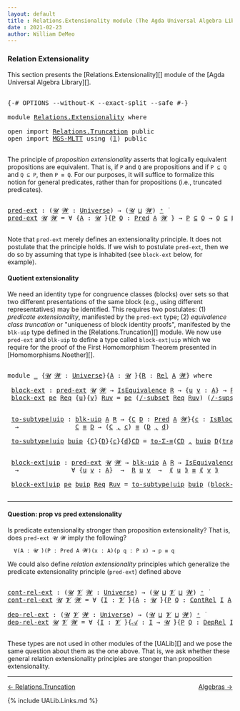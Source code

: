 ```yaml
---
layout: default
title : Relations.Extensionality module (The Agda Universal Algebra Library)
date : 2021-02-23
author: William DeMeo
---
```


### <a id="relation-extensionality">Relation Extensionality</a>

This section presents the [Relations.Extensionality][] module of the [Agda Universal Algebra Library][].

<pre class="Agda">

<a id="328" class="Symbol">{-#</a> <a id="332" class="Keyword">OPTIONS</a> <a id="340" class="Pragma">--without-K</a> <a id="352" class="Pragma">--exact-split</a> <a id="366" class="Pragma">--safe</a> <a id="373" class="Symbol">#-}</a>

<a id="378" class="Keyword">module</a> <a id="385" href="Relations.Extensionality.html" class="Module">Relations.Extensionality</a> <a id="410" class="Keyword">where</a>

<a id="417" class="Keyword">open</a> <a id="422" class="Keyword">import</a> <a id="429" href="Relations.Truncation.html" class="Module">Relations.Truncation</a> <a id="450" class="Keyword">public</a>
<a id="457" class="Keyword">open</a> <a id="462" class="Keyword">import</a> <a id="469" href="MGS-MLTT.html" class="Module">MGS-MLTT</a> <a id="478" class="Keyword">using</a> <a id="484" class="Symbol">(</a><a id="485" href="MGS-MLTT.html#408" class="Function">𝟙</a><a id="486" class="Symbol">)</a> <a id="488" class="Keyword">public</a>

</pre>

The principle of *proposition extensionality* asserts that logically equivalent propositions are equivalent.  That is, if `P` and `Q` are propositions and if `P ⊆ Q` and `Q ⊆ P`, then `P ≡ Q`. For our purposes, it will suffice to formalize this notion for general predicates, rather than for propositions (i.e., truncated predicates).

<pre class="Agda">

<a id="pred-ext"></a><a id="858" href="Relations.Extensionality.html#858" class="Function">pred-ext</a> <a id="867" class="Symbol">:</a> <a id="869" class="Symbol">(</a><a id="870" href="Relations.Extensionality.html#870" class="Bound">𝓤</a> <a id="872" href="Relations.Extensionality.html#872" class="Bound">𝓦</a> <a id="874" class="Symbol">:</a> <a id="876" href="Agda.Primitive.html#597" class="Postulate">Universe</a><a id="884" class="Symbol">)</a> <a id="886" class="Symbol">→</a> <a id="888" class="Symbol">(</a><a id="889" href="Relations.Extensionality.html#870" class="Bound">𝓤</a> <a id="891" href="Agda.Primitive.html#810" class="Primitive Operator">⊔</a> <a id="893" href="Relations.Extensionality.html#872" class="Bound">𝓦</a><a id="894" class="Symbol">)</a> <a id="896" href="Agda.Primitive.html#780" class="Primitive Operator">⁺</a> <a id="898" href="Universes.html#403" class="Function Operator">̇</a>
<a id="900" href="Relations.Extensionality.html#858" class="Function">pred-ext</a> <a id="909" href="Relations.Extensionality.html#909" class="Bound">𝓤</a> <a id="911" href="Relations.Extensionality.html#911" class="Bound">𝓦</a> <a id="913" class="Symbol">=</a> <a id="915" class="Symbol">∀</a> <a id="917" class="Symbol">{</a><a id="918" href="Relations.Extensionality.html#918" class="Bound">A</a> <a id="920" class="Symbol">:</a> <a id="922" href="Relations.Extensionality.html#909" class="Bound">𝓤</a> <a id="924" href="Universes.html#403" class="Function Operator">̇</a><a id="925" class="Symbol">}{</a><a id="927" href="Relations.Extensionality.html#927" class="Bound">P</a> <a id="929" href="Relations.Extensionality.html#929" class="Bound">Q</a> <a id="931" class="Symbol">:</a> <a id="933" href="Relations.Discrete.html#1094" class="Function">Pred</a> <a id="938" href="Relations.Extensionality.html#918" class="Bound">A</a> <a id="940" href="Relations.Extensionality.html#911" class="Bound">𝓦</a> <a id="942" class="Symbol">}</a> <a id="944" class="Symbol">→</a> <a id="946" href="Relations.Extensionality.html#927" class="Bound">P</a> <a id="948" href="Relations.Discrete.html#2147" class="Function Operator">⊆</a> <a id="950" href="Relations.Extensionality.html#929" class="Bound">Q</a> <a id="952" class="Symbol">→</a> <a id="954" href="Relations.Extensionality.html#929" class="Bound">Q</a> <a id="956" href="Relations.Discrete.html#2147" class="Function Operator">⊆</a> <a id="958" href="Relations.Extensionality.html#927" class="Bound">P</a> <a id="960" class="Symbol">→</a> <a id="962" href="Relations.Extensionality.html#927" class="Bound">P</a> <a id="964" href="Overture.Equality.html#2419" class="Datatype Operator">≡</a> <a id="966" href="Relations.Extensionality.html#929" class="Bound">Q</a>

</pre>

Note that `pred-ext` merely defines an extensionality principle. It does not postulate that the principle holds.  If we wish to postulate `pred-ext`, then we do so by assuming that type is inhabited (see `block-ext` below, for example).



#### <a id="quotient-extensionality">Quotient extensionality</a>

We need an identity type for congruence classes (blocks) over sets so that two different presentations of the same block (e.g., using different representatives) may be identified.  This requires two postulates: (1) *predicate extensionality*, manifested by the `pred-ext` type; (2) *equivalence class truncation* or "uniqueness of block identity proofs", manifested by the `blk-uip` type defined in the [Relations.Truncation][] module. We now use `pred-ext` and `blk-uip` to define a type called `block-ext|uip` which we require for the proof of the First Homomorphism Theorem presented in [Homomorphisms.Noether][].

<pre class="Agda">

<a id="1919" class="Keyword">module</a> <a id="1926" href="Relations.Extensionality.html#1926" class="Module">_</a> <a id="1928" class="Symbol">{</a><a id="1929" href="Relations.Extensionality.html#1929" class="Bound">𝓤</a> <a id="1931" href="Relations.Extensionality.html#1931" class="Bound">𝓦</a> <a id="1933" class="Symbol">:</a> <a id="1935" href="Agda.Primitive.html#597" class="Postulate">Universe</a><a id="1943" class="Symbol">}{</a><a id="1945" href="Relations.Extensionality.html#1945" class="Bound">A</a> <a id="1947" class="Symbol">:</a> <a id="1949" href="Relations.Extensionality.html#1929" class="Bound">𝓤</a> <a id="1951" href="Universes.html#403" class="Function Operator">̇</a><a id="1952" class="Symbol">}{</a><a id="1954" href="Relations.Extensionality.html#1954" class="Bound">R</a> <a id="1956" class="Symbol">:</a> <a id="1958" href="Relations.Discrete.html#4335" class="Function">Rel</a> <a id="1962" href="Relations.Extensionality.html#1945" class="Bound">A</a> <a id="1964" href="Relations.Extensionality.html#1931" class="Bound">𝓦</a><a id="1965" class="Symbol">}</a> <a id="1967" class="Keyword">where</a>

 <a id="1975" href="Relations.Extensionality.html#1975" class="Function">block-ext</a> <a id="1985" class="Symbol">:</a> <a id="1987" href="Relations.Extensionality.html#858" class="Function">pred-ext</a> <a id="1996" href="Relations.Extensionality.html#1929" class="Bound">𝓤</a> <a id="1998" href="Relations.Extensionality.html#1931" class="Bound">𝓦</a> <a id="2000" class="Symbol">→</a> <a id="2002" href="Relations.Quotients.html#2373" class="Record">IsEquivalence</a> <a id="2016" href="Relations.Extensionality.html#1954" class="Bound">R</a> <a id="2018" class="Symbol">→</a> <a id="2020" class="Symbol">{</a><a id="2021" href="Relations.Extensionality.html#2021" class="Bound">u</a> <a id="2023" href="Relations.Extensionality.html#2023" class="Bound">v</a> <a id="2025" class="Symbol">:</a> <a id="2027" href="Relations.Extensionality.html#1945" class="Bound">A</a><a id="2028" class="Symbol">}</a> <a id="2030" class="Symbol">→</a> <a id="2032" href="Relations.Extensionality.html#1954" class="Bound">R</a> <a id="2034" href="Relations.Extensionality.html#2021" class="Bound">u</a> <a id="2036" href="Relations.Extensionality.html#2023" class="Bound">v</a> <a id="2038" class="Symbol">→</a> <a id="2040" href="Relations.Quotients.html#3473" class="Function Operator">[</a> <a id="2042" href="Relations.Extensionality.html#2021" class="Bound">u</a> <a id="2044" href="Relations.Quotients.html#3473" class="Function Operator">]</a><a id="2045" class="Symbol">{</a><a id="2046" href="Relations.Extensionality.html#1954" class="Bound">R</a><a id="2047" class="Symbol">}</a> <a id="2049" href="Overture.Equality.html#2419" class="Datatype Operator">≡</a> <a id="2051" href="Relations.Quotients.html#3473" class="Function Operator">[</a> <a id="2053" href="Relations.Extensionality.html#2023" class="Bound">v</a> <a id="2055" href="Relations.Quotients.html#3473" class="Function Operator">]</a><a id="2056" class="Symbol">{</a><a id="2057" href="Relations.Extensionality.html#1954" class="Bound">R</a><a id="2058" class="Symbol">}</a>
 <a id="2061" href="Relations.Extensionality.html#1975" class="Function">block-ext</a> <a id="2071" href="Relations.Extensionality.html#2071" class="Bound">pe</a> <a id="2074" href="Relations.Extensionality.html#2074" class="Bound">Req</a> <a id="2078" class="Symbol">{</a><a id="2079" href="Relations.Extensionality.html#2079" class="Bound">u</a><a id="2080" class="Symbol">}{</a><a id="2082" href="Relations.Extensionality.html#2082" class="Bound">v</a><a id="2083" class="Symbol">}</a> <a id="2085" href="Relations.Extensionality.html#2085" class="Bound">Ruv</a> <a id="2089" class="Symbol">=</a> <a id="2091" href="Relations.Extensionality.html#2071" class="Bound">pe</a> <a id="2094" class="Symbol">(</a><a id="2095" href="Relations.Quotients.html#5102" class="Function">/-subset</a> <a id="2104" href="Relations.Extensionality.html#2074" class="Bound">Req</a> <a id="2108" href="Relations.Extensionality.html#2085" class="Bound">Ruv</a><a id="2111" class="Symbol">)</a> <a id="2113" class="Symbol">(</a><a id="2114" href="Relations.Quotients.html#5223" class="Function">/-supset</a> <a id="2123" href="Relations.Extensionality.html#2074" class="Bound">Req</a> <a id="2127" href="Relations.Extensionality.html#2085" class="Bound">Ruv</a><a id="2130" class="Symbol">)</a>


 <a id="2135" href="Relations.Extensionality.html#2135" class="Function">to-subtype|uip</a> <a id="2150" class="Symbol">:</a> <a id="2152" href="Relations.Truncation.html#7396" class="Function">blk-uip</a> <a id="2160" href="Relations.Extensionality.html#1945" class="Bound">A</a> <a id="2162" href="Relations.Extensionality.html#1954" class="Bound">R</a> <a id="2164" class="Symbol">→</a> <a id="2166" class="Symbol">{</a><a id="2167" href="Relations.Extensionality.html#2167" class="Bound">C</a> <a id="2169" href="Relations.Extensionality.html#2169" class="Bound">D</a> <a id="2171" class="Symbol">:</a> <a id="2173" href="Relations.Discrete.html#1094" class="Function">Pred</a> <a id="2178" href="Relations.Extensionality.html#1945" class="Bound">A</a> <a id="2180" href="Relations.Extensionality.html#1931" class="Bound">𝓦</a><a id="2181" class="Symbol">}{</a><a id="2183" href="Relations.Extensionality.html#2183" class="Bound">c</a> <a id="2185" class="Symbol">:</a> <a id="2187" href="Relations.Quotients.html#3881" class="Function">IsBlock</a> <a id="2195" href="Relations.Extensionality.html#2167" class="Bound">C</a> <a id="2197" class="Symbol">{</a><a id="2198" href="Relations.Extensionality.html#1954" class="Bound">R</a><a id="2199" class="Symbol">}}{</a><a id="2202" href="Relations.Extensionality.html#2202" class="Bound">d</a> <a id="2204" class="Symbol">:</a> <a id="2206" href="Relations.Quotients.html#3881" class="Function">IsBlock</a> <a id="2214" href="Relations.Extensionality.html#2169" class="Bound">D</a> <a id="2216" class="Symbol">{</a><a id="2217" href="Relations.Extensionality.html#1954" class="Bound">R</a><a id="2218" class="Symbol">}}</a>
  <a id="2223" class="Symbol">→</a>               <a id="2239" href="Relations.Extensionality.html#2167" class="Bound">C</a> <a id="2241" href="Overture.Equality.html#2419" class="Datatype Operator">≡</a> <a id="2243" href="Relations.Extensionality.html#2169" class="Bound">D</a> <a id="2245" class="Symbol">→</a> <a id="2247" class="Symbol">(</a><a id="2248" href="Relations.Extensionality.html#2167" class="Bound">C</a> <a id="2250" href="Overture.Preliminaries.html#13136" class="InductiveConstructor Operator">,</a> <a id="2252" href="Relations.Extensionality.html#2183" class="Bound">c</a><a id="2253" class="Symbol">)</a> <a id="2255" href="Overture.Equality.html#2419" class="Datatype Operator">≡</a> <a id="2257" class="Symbol">(</a><a id="2258" href="Relations.Extensionality.html#2169" class="Bound">D</a> <a id="2260" href="Overture.Preliminaries.html#13136" class="InductiveConstructor Operator">,</a> <a id="2262" href="Relations.Extensionality.html#2202" class="Bound">d</a><a id="2263" class="Symbol">)</a>

 <a id="2267" href="Relations.Extensionality.html#2135" class="Function">to-subtype|uip</a> <a id="2282" href="Relations.Extensionality.html#2282" class="Bound">buip</a> <a id="2287" class="Symbol">{</a><a id="2288" href="Relations.Extensionality.html#2288" class="Bound">C</a><a id="2289" class="Symbol">}{</a><a id="2291" href="Relations.Extensionality.html#2291" class="Bound">D</a><a id="2292" class="Symbol">}{</a><a id="2294" href="Relations.Extensionality.html#2294" class="Bound">c</a><a id="2295" class="Symbol">}{</a><a id="2297" href="Relations.Extensionality.html#2297" class="Bound">d</a><a id="2298" class="Symbol">}</a><a id="2299" href="Relations.Extensionality.html#2299" class="Bound">CD</a> <a id="2302" class="Symbol">=</a> <a id="2304" href="MGS-Basic-UF.html#7283" class="Function">to-Σ-≡</a><a id="2310" class="Symbol">(</a><a id="2311" href="Relations.Extensionality.html#2299" class="Bound">CD</a> <a id="2314" href="Overture.Preliminaries.html#13136" class="InductiveConstructor Operator">,</a> <a id="2316" href="Relations.Extensionality.html#2282" class="Bound">buip</a> <a id="2321" href="Relations.Extensionality.html#2291" class="Bound">D</a><a id="2322" class="Symbol">(</a><a id="2323" href="MGS-MLTT.html#4946" class="Function">transport</a><a id="2332" class="Symbol">(λ</a> <a id="2335" href="Relations.Extensionality.html#2335" class="Bound">B</a> <a id="2337" class="Symbol">→</a> <a id="2339" href="Relations.Quotients.html#3881" class="Function">IsBlock</a> <a id="2347" href="Relations.Extensionality.html#2335" class="Bound">B</a><a id="2348" class="Symbol">)</a><a id="2349" href="Relations.Extensionality.html#2299" class="Bound">CD</a> <a id="2352" href="Relations.Extensionality.html#2294" class="Bound">c</a><a id="2353" class="Symbol">)</a><a id="2354" href="Relations.Extensionality.html#2297" class="Bound">d</a><a id="2355" class="Symbol">)</a>


 <a id="2360" href="Relations.Extensionality.html#2360" class="Function">block-ext|uip</a> <a id="2374" class="Symbol">:</a> <a id="2376" href="Relations.Extensionality.html#858" class="Function">pred-ext</a> <a id="2385" href="Relations.Extensionality.html#1929" class="Bound">𝓤</a> <a id="2387" href="Relations.Extensionality.html#1931" class="Bound">𝓦</a> <a id="2389" class="Symbol">→</a> <a id="2391" href="Relations.Truncation.html#7396" class="Function">blk-uip</a> <a id="2399" href="Relations.Extensionality.html#1945" class="Bound">A</a> <a id="2401" href="Relations.Extensionality.html#1954" class="Bound">R</a> <a id="2403" class="Symbol">→</a> <a id="2405" href="Relations.Quotients.html#2373" class="Record">IsEquivalence</a> <a id="2419" href="Relations.Extensionality.html#1954" class="Bound">R</a>
  <a id="2423" class="Symbol">→</a>              <a id="2438" class="Symbol">∀</a> <a id="2440" class="Symbol">{</a><a id="2441" href="Relations.Extensionality.html#2441" class="Bound">u</a> <a id="2443" href="Relations.Extensionality.html#2443" class="Bound">v</a> <a id="2445" class="Symbol">:</a> <a id="2447" href="Relations.Extensionality.html#1945" class="Bound">A</a><a id="2448" class="Symbol">}</a>  <a id="2451" class="Symbol">→</a>  <a id="2454" href="Relations.Extensionality.html#1954" class="Bound">R</a> <a id="2456" href="Relations.Extensionality.html#2441" class="Bound">u</a> <a id="2458" href="Relations.Extensionality.html#2443" class="Bound">v</a>  <a id="2461" class="Symbol">→</a>  <a id="2464" href="Relations.Quotients.html#4550" class="Function Operator">⟪</a> <a id="2466" href="Relations.Extensionality.html#2441" class="Bound">u</a> <a id="2468" href="Relations.Quotients.html#4550" class="Function Operator">⟫</a> <a id="2470" href="Overture.Equality.html#2419" class="Datatype Operator">≡</a> <a id="2472" href="Relations.Quotients.html#4550" class="Function Operator">⟪</a> <a id="2474" href="Relations.Extensionality.html#2443" class="Bound">v</a> <a id="2476" href="Relations.Quotients.html#4550" class="Function Operator">⟫</a>

 <a id="2480" href="Relations.Extensionality.html#2360" class="Function">block-ext|uip</a> <a id="2494" href="Relations.Extensionality.html#2494" class="Bound">pe</a> <a id="2497" href="Relations.Extensionality.html#2497" class="Bound">buip</a> <a id="2502" href="Relations.Extensionality.html#2502" class="Bound">Req</a> <a id="2506" href="Relations.Extensionality.html#2506" class="Bound">Ruv</a> <a id="2510" class="Symbol">=</a> <a id="2512" href="Relations.Extensionality.html#2135" class="Function">to-subtype|uip</a> <a id="2527" href="Relations.Extensionality.html#2497" class="Bound">buip</a> <a id="2532" class="Symbol">(</a><a id="2533" href="Relations.Extensionality.html#1975" class="Function">block-ext</a> <a id="2543" href="Relations.Extensionality.html#2494" class="Bound">pe</a> <a id="2546" href="Relations.Extensionality.html#2502" class="Bound">Req</a> <a id="2550" href="Relations.Extensionality.html#2506" class="Bound">Ruv</a><a id="2553" class="Symbol">)</a>

</pre>

-------

#### <a id="question-prop-vs-pred-extensionality">Question: prop vs pred extensionality</a>

Is predicate extensionality stronger than proposition extensionality?  That is, does `pred-ext 𝓤 𝓦` imply the following?

```
  ∀(A : 𝓤 ̇)(P : Pred A 𝓦)(x : A)(p q : P x) → p ≡ q
```

We could also define *relation extensionality* principles which generalize the predicate extensionality principle (`pred-ext`) defined above

<pre class="Agda">

<a id="cont-rel-ext"></a><a id="3010" href="Relations.Extensionality.html#3010" class="Function">cont-rel-ext</a> <a id="3023" class="Symbol">:</a> <a id="3025" class="Symbol">(</a><a id="3026" href="Relations.Extensionality.html#3026" class="Bound">𝓤</a> <a id="3028" href="Relations.Extensionality.html#3028" class="Bound">𝓥</a> <a id="3030" href="Relations.Extensionality.html#3030" class="Bound">𝓦</a> <a id="3032" class="Symbol">:</a> <a id="3034" href="Agda.Primitive.html#597" class="Postulate">Universe</a><a id="3042" class="Symbol">)</a> <a id="3044" class="Symbol">→</a> <a id="3046" class="Symbol">(</a><a id="3047" href="Relations.Extensionality.html#3026" class="Bound">𝓤</a> <a id="3049" href="Agda.Primitive.html#810" class="Primitive Operator">⊔</a> <a id="3051" href="Relations.Extensionality.html#3028" class="Bound">𝓥</a> <a id="3053" href="Agda.Primitive.html#810" class="Primitive Operator">⊔</a> <a id="3055" href="Relations.Extensionality.html#3030" class="Bound">𝓦</a><a id="3056" class="Symbol">)</a> <a id="3058" href="Agda.Primitive.html#780" class="Primitive Operator">⁺</a> <a id="3060" href="Universes.html#403" class="Function Operator">̇</a>
<a id="3062" href="Relations.Extensionality.html#3010" class="Function">cont-rel-ext</a> <a id="3075" href="Relations.Extensionality.html#3075" class="Bound">𝓤</a> <a id="3077" href="Relations.Extensionality.html#3077" class="Bound">𝓥</a> <a id="3079" href="Relations.Extensionality.html#3079" class="Bound">𝓦</a> <a id="3081" class="Symbol">=</a> <a id="3083" class="Symbol">∀</a> <a id="3085" class="Symbol">{</a><a id="3086" href="Relations.Extensionality.html#3086" class="Bound">I</a> <a id="3088" class="Symbol">:</a> <a id="3090" href="Relations.Extensionality.html#3077" class="Bound">𝓥</a> <a id="3092" href="Universes.html#403" class="Function Operator">̇</a><a id="3093" class="Symbol">}{</a><a id="3095" href="Relations.Extensionality.html#3095" class="Bound">A</a> <a id="3097" class="Symbol">:</a> <a id="3099" href="Relations.Extensionality.html#3075" class="Bound">𝓤</a> <a id="3101" href="Universes.html#403" class="Function Operator">̇</a><a id="3102" class="Symbol">}{</a><a id="3104" href="Relations.Extensionality.html#3104" class="Bound">P</a> <a id="3106" href="Relations.Extensionality.html#3106" class="Bound">Q</a> <a id="3108" class="Symbol">:</a> <a id="3110" href="Relations.Continuous.html#3130" class="Function">ContRel</a> <a id="3118" href="Relations.Extensionality.html#3086" class="Bound">I</a> <a id="3120" href="Relations.Extensionality.html#3095" class="Bound">A</a> <a id="3122" href="Relations.Extensionality.html#3079" class="Bound">𝓦</a> <a id="3124" class="Symbol">}</a> <a id="3126" class="Symbol">→</a> <a id="3128" href="Relations.Extensionality.html#3104" class="Bound">P</a> <a id="3130" href="Relations.Discrete.html#2147" class="Function Operator">⊆</a> <a id="3132" href="Relations.Extensionality.html#3106" class="Bound">Q</a> <a id="3134" class="Symbol">→</a> <a id="3136" href="Relations.Extensionality.html#3106" class="Bound">Q</a> <a id="3138" href="Relations.Discrete.html#2147" class="Function Operator">⊆</a> <a id="3140" href="Relations.Extensionality.html#3104" class="Bound">P</a> <a id="3142" class="Symbol">→</a> <a id="3144" href="Relations.Extensionality.html#3104" class="Bound">P</a> <a id="3146" href="Overture.Equality.html#2419" class="Datatype Operator">≡</a> <a id="3148" href="Relations.Extensionality.html#3106" class="Bound">Q</a>

<a id="dep-rel-ext"></a><a id="3151" href="Relations.Extensionality.html#3151" class="Function">dep-rel-ext</a> <a id="3163" class="Symbol">:</a> <a id="3165" class="Symbol">(</a><a id="3166" href="Relations.Extensionality.html#3166" class="Bound">𝓤</a> <a id="3168" href="Relations.Extensionality.html#3168" class="Bound">𝓥</a> <a id="3170" href="Relations.Extensionality.html#3170" class="Bound">𝓦</a> <a id="3172" class="Symbol">:</a> <a id="3174" href="Agda.Primitive.html#597" class="Postulate">Universe</a><a id="3182" class="Symbol">)</a> <a id="3184" class="Symbol">→</a> <a id="3186" class="Symbol">(</a><a id="3187" href="Relations.Extensionality.html#3166" class="Bound">𝓤</a> <a id="3189" href="Agda.Primitive.html#810" class="Primitive Operator">⊔</a> <a id="3191" href="Relations.Extensionality.html#3168" class="Bound">𝓥</a> <a id="3193" href="Agda.Primitive.html#810" class="Primitive Operator">⊔</a> <a id="3195" href="Relations.Extensionality.html#3170" class="Bound">𝓦</a><a id="3196" class="Symbol">)</a> <a id="3198" href="Agda.Primitive.html#780" class="Primitive Operator">⁺</a> <a id="3200" href="Universes.html#403" class="Function Operator">̇</a>
<a id="3202" href="Relations.Extensionality.html#3151" class="Function">dep-rel-ext</a> <a id="3214" href="Relations.Extensionality.html#3214" class="Bound">𝓤</a> <a id="3216" href="Relations.Extensionality.html#3216" class="Bound">𝓥</a> <a id="3218" href="Relations.Extensionality.html#3218" class="Bound">𝓦</a> <a id="3220" class="Symbol">=</a> <a id="3222" class="Symbol">∀</a> <a id="3224" class="Symbol">{</a><a id="3225" href="Relations.Extensionality.html#3225" class="Bound">I</a> <a id="3227" class="Symbol">:</a> <a id="3229" href="Relations.Extensionality.html#3216" class="Bound">𝓥</a> <a id="3231" href="Universes.html#403" class="Function Operator">̇</a><a id="3232" class="Symbol">}{</a><a id="3234" href="Relations.Extensionality.html#3234" class="Bound">𝒜</a> <a id="3236" class="Symbol">:</a> <a id="3238" href="Relations.Extensionality.html#3225" class="Bound">I</a> <a id="3240" class="Symbol">→</a> <a id="3242" href="Relations.Extensionality.html#3214" class="Bound">𝓤</a> <a id="3244" href="Universes.html#403" class="Function Operator">̇</a><a id="3245" class="Symbol">}{</a><a id="3247" href="Relations.Extensionality.html#3247" class="Bound">P</a> <a id="3249" href="Relations.Extensionality.html#3249" class="Bound">Q</a> <a id="3251" class="Symbol">:</a> <a id="3253" href="Relations.Continuous.html#3214" class="Function">DepRel</a> <a id="3260" href="Relations.Extensionality.html#3225" class="Bound">I</a> <a id="3262" href="Relations.Extensionality.html#3234" class="Bound">𝒜</a> <a id="3264" href="Relations.Extensionality.html#3218" class="Bound">𝓦</a> <a id="3266" class="Symbol">}</a> <a id="3268" class="Symbol">→</a> <a id="3270" href="Relations.Extensionality.html#3247" class="Bound">P</a> <a id="3272" href="Relations.Discrete.html#2147" class="Function Operator">⊆</a> <a id="3274" href="Relations.Extensionality.html#3249" class="Bound">Q</a> <a id="3276" class="Symbol">→</a> <a id="3278" href="Relations.Extensionality.html#3249" class="Bound">Q</a> <a id="3280" href="Relations.Discrete.html#2147" class="Function Operator">⊆</a> <a id="3282" href="Relations.Extensionality.html#3247" class="Bound">P</a> <a id="3284" class="Symbol">→</a> <a id="3286" href="Relations.Extensionality.html#3247" class="Bound">P</a> <a id="3288" href="Overture.Equality.html#2419" class="Datatype Operator">≡</a> <a id="3290" href="Relations.Extensionality.html#3249" class="Bound">Q</a>

</pre>

These types are not used in other modules of the [UALib][] and we pose the same question about them as the one above.  That is, we ask whether these general relation extensionality principles are stonger than proposition extensionality.

---------------------------------------

[← Relations.Truncation](Relations.Truncation.html)
<span style="float:right;">[Algebras →](Algebras.html)</span>


{% include UALib.Links.md %}



<!-- NOT USED

pred→prop : {𝓤 𝓦 : Universe}{A : 𝓤 ̇} → Pred A 𝓦 → Pred A 𝓦
pred→prop P = λ x → P x → 𝟙

pred-ext→uip : {𝓤 𝓦 : Universe}{A : 𝓤 ̇} → pred-ext 𝓤 𝓦  → (P : Pred A 𝓦) → ∀ x → is-subsingleton (P x)
pred-ext→uip {𝓤}{𝓦}{A} pe P x p q = {!γ!}
 where
  P' : Pred A 𝓦
  P' = pred→prop P

  PP' : P ≡ P'
  PP' = pe (λ _ _ → MGS-MLTT.⋆) λ x₁ → {!!}

  γ : p ≡ q
  γ = {!!}
-->
